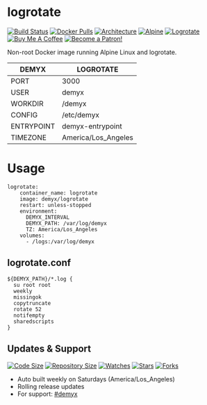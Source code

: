 # logrotate
[![Build Status](https://img.shields.io/travis/demyxco/logrotate?style=flat)](https://travis-ci.org/demyxco/logrotate)
[![Docker Pulls](https://img.shields.io/docker/pulls/demyx/logrotate?style=flat&color=blue)](https://hub.docker.com/r/demyx/logrotate)
[![Architecture](https://img.shields.io/badge/linux-amd64-important?style=flat&color=blue)](https://hub.docker.com/r/demyx/logrotate)
[![Alpine](https://img.shields.io/badge/alpine-3.14.2-informational?style=flat&color=blue)](https://hub.docker.com/r/demyx/logrotate)
[![Logrotate](https://img.shields.io/badge/logrotate-3.18.1-informational?style=flat&color=blue)](https://hub.docker.com/r/demyx/logrotate)
[![Buy Me A Coffee](https://img.shields.io/badge/buy_me_coffee-$5-informational?style=flat&color=blue)](https://www.buymeacoffee.com/VXqkQK5tb)
[![Become a Patron!](https://img.shields.io/badge/become%20a%20patron-$5-informational?style=flat&color=blue)](https://www.patreon.com/bePatron?u=23406156)

Non-root Docker image running Alpine Linux and logrotate.

DEMYX | LOGROTATE
--- | ---
PORT | 3000
USER | demyx
WORKDIR | /demyx
CONFIG | /etc/demyx
ENTRYPOINT | demyx-entrypoint
TIMEZONE | America/Los_Angeles

# Usage
```
logrotate:
    container_name: logrotate
    image: demyx/logrotate
    restart: unless-stopped
    environment:
      DEMYX_INTERVAL
      DEMYX_PATH: /var/log/demyx
      TZ: America/Los_Angeles
    volumes:
      - /logs:/var/log/demyx
```

## logrotate.conf
```
${DEMYX_PATH}/*.log {
  su root root
  weekly
  missingok
  copytruncate
  rotate 52
  notifempty
  sharedscripts
}
```

## Updates & Support
[![Code Size](https://img.shields.io/github/languages/code-size/demyxco/logrotate?style=flat&color=blue)](https://github.com/demyxco/logrotate)
[![Repository Size](https://img.shields.io/github/repo-size/demyxco/logrotate?style=flat&color=blue)](https://github.com/demyxco/logrotate)
[![Watches](https://img.shields.io/github/watchers/demyxco/logrotate?style=flat&color=blue)](https://github.com/demyxco/logrotate)
[![Stars](https://img.shields.io/github/stars/demyxco/logrotate?style=flat&color=blue)](https://github.com/demyxco/logrotate)
[![Forks](https://img.shields.io/github/forks/demyxco/logrotate?style=flat&color=blue)](https://github.com/demyxco/logrotate)

* Auto built weekly on Saturdays (America/Los_Angeles)
* Rolling release updates
* For support: [#demyx](https://webchat.freenode.net/?channel=#demyx)
